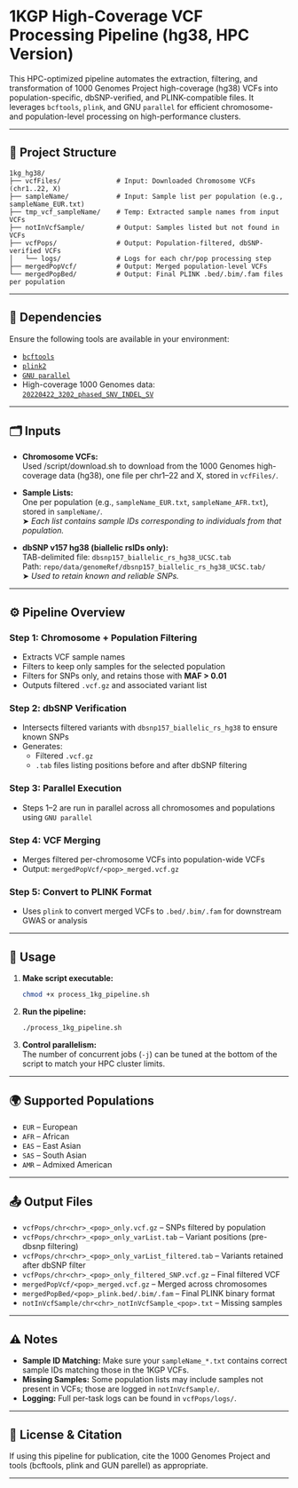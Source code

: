 # 1KGP High-Coverage VCF Processing Pipeline (hg38, HPC Version)

This HPC-optimized pipeline automates the extraction, filtering, and transformation of 1000 Genomes Project high-coverage (hg38) VCFs into population-specific, dbSNP-verified, and PLINK-compatible files. It leverages `bcftools`, `plink`, and GNU `parallel` for efficient chromosome- and population-level processing on high-performance clusters.

---

## 📁 Project Structure

```
1kg_hg38/
├── vcfFiles/              # Input: Downloaded Chromosome VCFs (chr1..22, X)
├── sampleName/            # Input: Sample list per population (e.g., sampleName_EUR.txt)
├── tmp_vcf_sampleName/    # Temp: Extracted sample names from input VCFs
├── notInVcfSample/        # Output: Samples listed but not found in VCFs
├── vcfPops/               # Output: Population-filtered, dbSNP-verified VCFs
│   └── logs/              # Logs for each chr/pop processing step
├── mergedPopVcf/          # Output: Merged population-level VCFs
└── mergedPopBed/          # Output: Final PLINK .bed/.bim/.fam files per population
```

---

## 🧰 Dependencies

Ensure the following tools are available in your environment:

- [`bcftools`](bcftools/1.19-openblas-2333)
- [`plink2`](plink2/2.00a4.3-netlib-lapack-qbk6) 
- [`GNU parallel`](http://www.gnu.org/software/parallel)
- High-coverage 1000 Genomes data:  
  [`20220422_3202_phased_SNV_INDEL_SV`](https://ftp.1000genomes.ebi.ac.uk/vol1/ftp/data_collections/1000G_2504_high_coverage/working/20220422_3202_phased_SNV_INDEL_SV/)

---

## 🗂 Inputs

- **Chromosome VCFs:**  
  Used /script/download.sh to download from the 1000 Genomes high-coverage data (hg38), one file per chr1–22 and X, stored in `vcfFiles/`. 
- **Sample Lists:**  
  One per population (e.g., `sampleName_EUR.txt`, `sampleName_AFR.txt`), stored in `sampleName/`.  
  ➤ *Each list contains sample IDs corresponding to individuals from that population.*

- **dbSNP v157 hg38 (biallelic rsIDs only):**  
  TAB-delimited file: `dbsnp157_biallelic_rs_hg38_UCSC.tab`  
  Path: `repo/data/genomeRef/dbsnp157_biallelic_rs_hg38_UCSC.tab/`  
  ➤ *Used to retain known and reliable SNPs.*

---

## ⚙️ Pipeline Overview

### Step 1: **Chromosome + Population Filtering**
- Extracts VCF sample names
- Filters to keep only samples for the selected population
- Filters for SNPs only, and retains those with **MAF > 0.01**
- Outputs filtered `.vcf.gz` and associated variant list

### Step 2: **dbSNP Verification**
- Intersects filtered variants with `dbsnp157_biallelic_rs_hg38` to ensure known SNPs
- Generates:
  - Filtered `.vcf.gz`
  - `.tab` files listing positions before and after dbSNP filtering

### Step 3: **Parallel Execution**
- Steps 1–2 are run in parallel across all chromosomes and populations using `GNU parallel`

### Step 4: **VCF Merging**
- Merges filtered per-chromosome VCFs into population-wide VCFs
- Output: `mergedPopVcf/<pop>_merged.vcf.gz`

### Step 5: **Convert to PLINK Format**
- Uses `plink` to convert merged VCFs to `.bed/.bim/.fam` for downstream GWAS or analysis

---

## 🚀 Usage

1. **Make script executable:**
   ```bash
   chmod +x process_1kg_pipeline.sh
   ```

2. **Run the pipeline:**
   ```bash
   ./process_1kg_pipeline.sh
   ```

3. **Control parallelism:**  
   The number of concurrent jobs (`-j`) can be tuned at the bottom of the script to match your HPC cluster limits.

---

## 🌍 Supported Populations

- `EUR` – European  
- `AFR` – African  
- `EAS` – East Asian  
- `SAS` – South Asian  
- `AMR` – Admixed American  

---

## 📤 Output Files

- `vcfPops/chr<chr>_<pop>_only.vcf.gz` – SNPs filtered by population
- `vcfPops/chr<chr>_<pop>_only_varList.tab` – Variant positions (pre-dbsnp filtering)
- `vcfPops/chr<chr>_<pop>_only_varList_filtered.tab` – Variants retained after dbSNP filter
- `vcfPops/chr<chr>_<pop>_only_filtered_SNP.vcf.gz` – Final filtered VCF
- `mergedPopVcf/<pop>_merged.vcf.gz` – Merged across chromosomes
- `mergedPopBed/<pop>_plink.bed/.bim/.fam` – Final PLINK binary format
- `notInVcfSample/chr<chr>_notInVcfSample_<pop>.txt` – Missing samples

---

## ⚠️ Notes

- **Sample ID Matching:** Make sure your `sampleName_*.txt` contains correct sample IDs matching those in the 1KGP VCFs.
- **Missing Samples:** Some population lists may include samples not present in VCFs; those are logged in `notInVcfSample/`.
- **Logging:** Full per-task logs can be found in `vcfPops/logs/`.

---

## 📄 License & Citation

If using this pipeline for publication, cite the 1000 Genomes Project and tools (bcftools, plink and GUN parellel) as appropriate.

---
